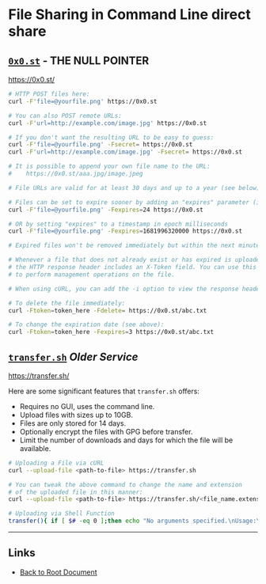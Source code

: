 # File Sharing in Command Line direct share

## [`0x0.st`](https://0x0.st/) - THE NULL POINTER

<https://0x0.st/>

```sh
# HTTP POST files here:
curl -F'file=@yourfile.png' https://0x0.st

# You can also POST remote URLs:
curl -F'url=http://example.com/image.jpg' https://0x0.st

# If you don't want the resulting URL to be easy to guess:
curl -F'file=@yourfile.png' -Fsecret= https://0x0.st
curl -F'url=http://example.com/image.jpg' -Fsecret= https://0x0.st

# It is possible to append your own file name to the URL:
#    https://0x0.st/aaa.jpg/image.jpeg

# File URLs are valid for at least 30 days and up to a year (see below).

# Files can be set to expire sooner by adding an "expires" parameter (in hours)
curl -F'file=@yourfile.png' -Fexpires=24 https://0x0.st

# OR by setting "expires" to a timestamp in epoch milliseconds
curl -F'file=@yourfile.png' -Fexpires=1681996320000 https://0x0.st

# Expired files won't be removed immediately but within the next minute.

# Whenever a file that does not already exist or has expired is uploaded,
# the HTTP response header includes an X-Token field. You can use this
# to perform management operations on the file.

# When using cURL, you can add the -i option to view the response header.

# To delete the file immediately:
curl -Ftoken=token_here -Fdelete= https://0x0.st/abc.txt

# To change the expiration date (see above):
curl -Ftoken=token_here -Fexpires=3 https://0x0.st/abc.txt
```

## [`transfer.sh`](https://transfer.sh/) *Older Service*

<https://transfer.sh/>

 Here are some significant features that `transfer.sh` offers:

- Requires no GUI, uses the command line.
- Upload files with sizes up to 10GB.
- Files are only stored for 14 days.
- Optionally encrypt the files with GPG before transfer.
- Limit the number of downloads and days for which the file will be available.

```sh
# Uploading a File via cURL
curl --upload-file <path-to-file> https://transfer.sh

# You can tweak the above command to change the name and extension
# of the uploaded file in this manner:
curl --upload-file <path-to-file> https://transfer.sh/<file_name.extension>

# Uploading via Shell Function
transfer(){ if [ $# -eq 0 ];then echo "No arguments specified.\nUsage:\n transfer <file|directory>\n ... | transfer <file_name>">&2;return 1;fi;if tty -s;then file="$1";file_name=$(basename "$file");if [ ! -e "$file" ];then echo "$file: No such file or directory">&2;return 1;fi;if [ -d "$file" ];then file_name="$file_name.zip" ,;(cd "$file"&&zip -r -q - .)|curl --progress-bar --upload-file "-" "https://transfer.sh/$file_name"|tee /dev/null,;else cat "$file"|curl --progress-bar --upload-file "-" "https://transfer.sh/$file_name"|tee /dev/null;fi;else file_name=$1;curl --progress-bar --upload-file "-" "https://transfer.sh/$file_name"|tee /dev/null;fi;}

```

----
<!-- Footer Begins Here -->
## Links

- [Back to Root Document](../README.md)
